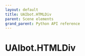 ```yaml
---
layout: default
title: UAIbot.HTMLDiv
parent: Scene elements
grand_parent: Python API reference
---
```


# UAIbot.HTMLDiv